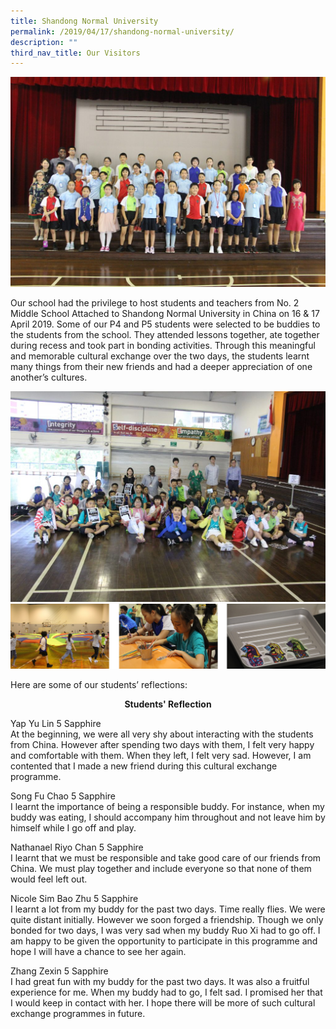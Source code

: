 ```yaml
---
title: Shandong Normal University
permalink: /2019/04/17/shandong-normal-university/
description: ""
third_nav_title: Our Visitors
---
```

<img src="/images/IMG_8188-1024x683.jpeg">
<p>Our school had the privilege to host students and teachers from No. 2 Middle School Attached to Shandong Normal University in China on 16 & 17 April 2019. Some of our P4 and P5 students were selected to be buddies to the students from the school. They attended lessons together, ate together during recess and took part in bonding activities. Through this meaningful and memorable cultural exchange over the two days, the students learnt many things from their new friends and had a deeper appreciation of one another’s cultures.</p>
<img src="/images/IMG_8339-1024x683.jpeg">
<img src="/images/shandong.jpg">
<p>Here are some of our students&rsquo; reflections:</p>
<p style="text-align: center;"><strong>Students' Reflection</strong></p>
<p>Yap Yu Lin 5 Sapphire<br>At the beginning, we were all very shy about interacting with the students from China. However after spending two days with them, I felt very happy and comfortable with them. When they left, I felt very sad. However, I am contented that I made a new friend during this cultural exchange programme.</p>
<p>Song Fu Chao 5 Sapphire<br>I learnt the importance of being a responsible buddy. For instance, when my buddy was eating, I should accompany him throughout and not leave him by himself while I go off and play.</p>
<p>Nathanael Riyo Chan 5 Sapphire<br>I learnt that we must be responsible and take good care of our friends from China. We must play together and include everyone so that none of them would feel left out.</p>
<p>Nicole Sim Bao Zhu 5 Sapphire<br>I learnt a lot from my buddy for the past two days. Time really flies. We were quite distant initially. However we soon forged a friendship. Though we only bonded for two days, I was very sad when my buddy Ruo Xi had to go off. I am happy to be given the opportunity to participate in this programme and hope I will have a chance to see her again.</p>
<p>Zhang Zexin 5 Sapphire<br>I had great fun with my buddy for the past two days. It was also a fruitful experience for me. When my buddy had to go, I felt sad. I promised her that I would keep in contact with her. I hope there will be more of such cultural exchange programmes in future.</p>